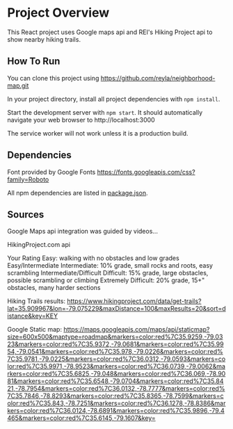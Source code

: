 ﻿# Project Overview

This React project uses Google maps api and REI's Hiking Project api to show nearby hiking trails.

## How To Run

You can clone this project using https://github.com/reyla/neighborhood-map.git

In your project directory, install all project dependencies with `npm install`.

Start the development server with `npm start`. It should automatically navigate your web browser to http://localhost:3000

The service worker will not work unless it is a production build.

## Dependencies

Font provided by Google Fonts https://fonts.googleapis.com/css?family=Roboto

All npm dependencies are listed in [package.json](package.json). 

## Sources

Google Maps api integration was guided by videos...

HikingProject.com api

Your Rating
  Easy: walking with no obstacles and low grades
  Easy/Intermediate
  Intermediate: 10% grade, small rocks and roots, easy scrambling
  Intermediate/Difficult
  Difficult: 15% grade, large obstacles, possible scrambling or climbing
  Extremely Difficult: 20% grade, 15+" obstacles, many harder sections


  Hiking Trails results:
  https://www.hikingproject.com/data/get-trails?lat=35.909967&lon=-79.075229&maxDistance=100&maxResults=20&sort=distance&key=KEY

  Google Static map:
  https://maps.googleapis.com/maps/api/staticmap?size=600x500&maptype=roadmap&markers=color:red%7C35.9259,-79.0323&markers=color:red%7C35.9372,-79.0681&markers=color:red%7C35.9954,-79.0541&markers=color:red%7C35.978,-79.0226&markers=color:red%7C35.9781,-79.0225&markers=color:red%7C36.0312,-79.0593&markers=color:red%7C35.9971,-78.9523&markers=color:red%7C36.0739,-79.0062&markers=color:red%7C35.6825,-79.048&markers=color:red%7C36.069,-78.9081&markers=color:red%7C35.6548,-79.0704&markers=color:red%7C35.8421,-78.7954&markers=color:red%7C36.0132,-78.7777&markers=color:red%7C35.7846,-78.8293&markers=color:red%7C35.8365,-78.7599&markers=color:red%7C35.843,-78.7251&markers=color:red%7C36.1278,-78.8386&markers=color:red%7C36.0124,-78.6891&markers=color:red%7C35.9896,-79.4465&markers=color:red%7C35.6145,-79.1607&key=
